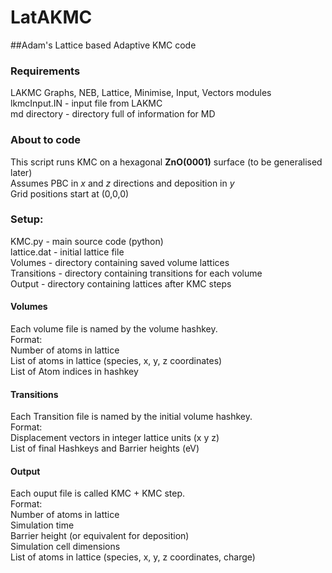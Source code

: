 # LatAKMC
##Adam's Lattice based Adaptive KMC code

### Requirements
LAKMC Graphs, NEB, Lattice, Minimise, Input, Vectors modules <br>
lkmcInput.IN    - input file from LAKMC <br>
md directory    - directory full of information for MD <br>

### About to code
This script runs KMC on a hexagonal <b>ZnO(0001)</b> surface (to be generalised later) <br>
Assumes PBC in <i>x</i> and <i>z</i> directions and deposition in <i>y</i> <br>
Grid positions start at (0,0,0) <br> 


### Setup:
KMC.py            - main source code (python)<br>
lattice.dat      - initial lattice file<br>
Volumes           - directory containing saved volume lattices<br>
Transitions       - directory containing transitions for each volume<br>
Output            - directory containing lattices after KMC steps<br>

#### Volumes
Each volume file is named by the volume hashkey. <br>
Format:<br>
Number of atoms in lattice<br>
List of atoms in lattice (species, x, y, z coordinates)<br>
List of Atom indices in hashkey<br>

#### Transitions
Each Transition file is named by the initial volume hashkey. <br>
Format:<br>
Displacement vectors in integer lattice units (x y z) <br>
List of final Hashkeys and Barrier heights (eV)

#### Output
Each ouput file is called KMC + KMC step.<br>
Format:<br>
Number of atoms in lattice<br>
Simulation time<br>
Barrier height (or equivalent for deposition)<br>
Simulation cell dimensions<br>
List of atoms in lattice (species, x, y, z coordinates, charge)<br>

